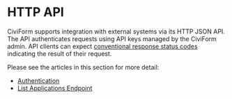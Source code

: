 # HTTP API

CiviForm supports integration with external systems via its HTTP JSON API. The API authenticates requests using API keys managed by the CiviForm admin. API clients can expect [conventional response status codes](https://developer.mozilla.org/en-US/docs/Web/HTTP/Status) indicating the result of their request.

Please see the articles in this section for more detail:
- [Authentication](authentication.md)
- [List Applications Endpoint](program-applications.md)
